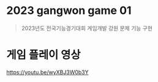 # 2023 gangwon game 01
 >2023년도 전국기능경기대회 게임개발 강원 문제 기능 구현
# 게임 플레이 영상 
https://youtu.be/wyXBJ3W0b3Y
